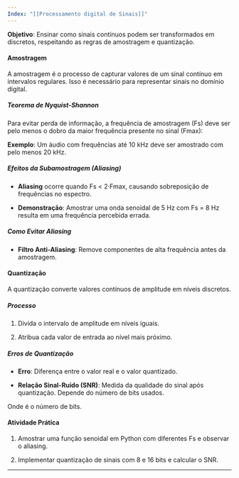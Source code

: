 ```yaml
---
Index: "[[Processamento digital de Sinais]]"
---
```

**Objetivo**: Ensinar como sinais contínuos podem ser transformados em discretos, respeitando as regras de amostragem e quantização.

#### Amostragem

A amostragem é o processo de capturar valores de um sinal contínuo em intervalos regulares. Isso é necessário para representar sinais no domínio digital.

##### Teorema de Nyquist-Shannon

Para evitar perda de informação, a frequência de amostragem (Fs) deve ser pelo menos o dobro da maior frequência presente no sinal (Fmax):

**Exemplo**: Um áudio com frequências até 10 kHz deve ser amostrado com pelo menos 20 kHz.

##### Efeitos da Subamostragem (Aliasing)

- **Aliasing** ocorre quando Fs < 2·Fmax, causando sobreposição de frequências no espectro.
    
- **Demonstração**: Amostrar uma onda senoidal de 5 Hz com Fs = 8 Hz resulta em uma frequência percebida errada.
    

##### Como Evitar Aliasing

- **Filtro Anti-Aliasing**: Remove componentes de alta frequência antes da amostragem.
    

#### Quantização

A quantização converte valores contínuos de amplitude em níveis discretos.

##### Processo

1. Divida o intervalo de amplitude em níveis iguais.
    
2. Atribua cada valor de entrada ao nível mais próximo.
    

##### Erros de Quantização

- **Erro**: Diferença entre o valor real e o valor quantizado.
    
- **Relação Sinal-Ruído (SNR)**: Medida da qualidade do sinal após quantização. Depende do número de bits usados.
    

Onde é o número de bits.

#### Atividade Prática

1. Amostrar uma função senoidal em Python com diferentes Fs e observar o aliasing.
    
2. Implementar quantização de sinais com 8 e 16 bits e calcular o SNR.
    

---